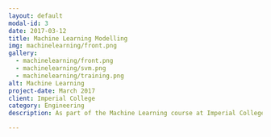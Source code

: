 ```yaml
---
layout: default
modal-id: 3
date: 2017-03-12
title: Machine Learning Modelling
img: machinelearning/front.png
gallery:
  - machinelearning/front.png
  - machinelearning/svm.png
  - machinelearning/training.png
alt: Machine Learning
project-date: March 2017
client: Imperial College
category: Engineering
description: As part of the Machine Learning course at Imperial College London, it was my task to tackle problems such as recognising hand-written digits and building a movie recommendation engine based on previous ratings. These problems were approached using machine learning techniques where algorithms were written in MATLAB from the theory and models were trained to efficiently solve these problems. Techniques used as part of this include: ERM/Perceptron, k-fold CV, SGD, SVM (with RBF Kernel).

---
```

